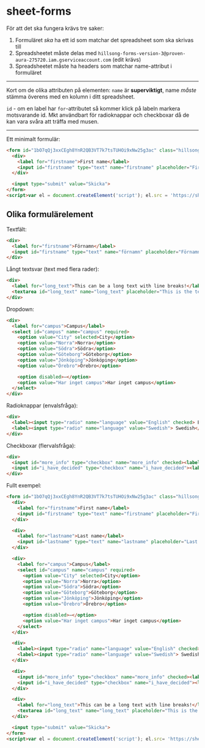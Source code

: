 # sheet-forms

För att det ska fungera krävs tre saker:
1. Formuläret _ska_ ha ett id som matchar det spreadsheet som ska skrivas till
2. Spreadsheetet måste delas med `hillsong-forms-version-3@proven-aura-275720.iam.gserviceaccount.com` (edit krävs)
3. Spreadsheetet måste ha headers som matchar name-attribut i formuläret

----------------

Kort om de olika attributen på elementen:
`name` är **superviktigt**, name _måste_ stämma överens med en kolumn i ditt spreadsheet.

`id` - om en label har `for`-attributet så kommer klick på labeln markera motsvarande id.
Mkt användbart för radioknappar och checkboxar då de kan vara svåra att träffa med musen.

----------------

Ett minimalt formulär:
```html
<form id="1bO7qQj3xxCEgh8YnR2QB3VT7k7tsTUHOi9xNw25g3ac" class="hillsong-form" style="text-align: left">
  <div>
    <label for="firstname">First name</label>
    <input id="firstname" type="text" name="firstname" placeholder="First name" required>
  </div>

  <input type="submit" value="Skicka">
</form>
<script>var el = document.createElement('script'); el.src = 'https://sheets-forms.netlify.app/.netlify/functions/script'; document.body.append(el);</script>
```

## Olika formulärelement

Textfält:
```html
<div>
  <label for="firstname">Förnamn</label>
  <input id="firstname" type="text" name="förnamn" placeholder="Förnamn" required>
</div>
```

Långt textsvar (text med flera rader):
```html
<div>
  <label for="long_text">This can be a long text with line breaks!</label>
  <textarea id="long_text" name="long_text" placeholder="This is the textarea placeholder text" rows="5" required></textarea>
</div>
```

Dropdown:
```html
<div>
  <label for="campus">Campus</label>
  <select id="campus" name="campus" required>
    <option value="City" selected>City</option>
    <option value="Norra">Norra</option>
    <option value="Södra">Södra</option>
    <option value="Göteborg">Göteborg</option>
    <option value="Jönköping">Jönköping</option>
    <option value="Örebro">Örebro</option>

    <option disabled>—</option>
    <option value="Har inget campus">Har inget campus</option> 
  </select>
</div>
```

Radioknappar (envalsfråga):
```html
<div>
  <label><input type="radio" name="language" value="English" checked> English</label>
  <label><input type="radio" name="language" value="Swedish"> Swedish</label>
</div>
```

Checkboxar (flervalsfråga):
```html
<div>
  <input id="more_info" type="checkbox" name="more_info" checked><label for="more_info">I want more info</label>
  <input id="i_have_decided" type="checkbox" name="i_have_decided"><label for="i_have_decided">I have decided</label>
</div>
```



Fullt exempel:

```html
<form id="1bO7qQj3xxCEgh8YnR2QB3VT7k7tsTUHOi9xNw25g3ac" class="hillsong-form" style="text-align: left">
  <div>
    <label for="firstname">First name</label>
    <input id="firstname" type="text" name="firstname" placeholder="First name" required>
  </div>

  <div>
    <label for="lastname">Last name</label>
    <input id="lastname" type="text" name="lastname" placeholder="Last name" required>
  </div>

  <div>
    <label for="campus">Campus</label>
    <select id="campus" name="campus" required>
      <option value="City" selected>City</option>
      <option value="Norra">Norra</option>
      <option value="Södra">Södra</option>
      <option value="Göteborg">Göteborg</option>
      <option value="Jönköping">Jönköping</option>
      <option value="Örebro">Örebro</option>

      <option disabled>—</option>
      <option value="Har inget campus">Har inget campus</option> 
    </select>
  </div>

  <div>
    <label><input type="radio" name="language" value="English" checked> English</label>
    <label><input type="radio" name="language" value="Swedish"> Swedish</label>
  </div>

  <div>
    <input id="more_info" type="checkbox" name="more_info" checked><label for="more_info">I want more info</label>
    <input id="i_have_decided" type="checkbox" name="i_have_decided"><label for="i_have_decided">I have decided</label>
  </div>

  <div>
    <label for="long_text">This can be a long text with line breaks!</label>
    <textarea id="long_text" name="long_text" placeholder="This is the textarea placeholder text" rows="5" required></textarea>
  </div>

  <input type="submit" value="Skicka">
</form>
<script>var el = document.createElement('script'); el.src= 'https://sheets-forms.netlify.app/.netlify/functions/script'; document.body.append(el);</script>
```
